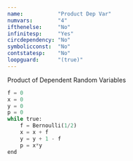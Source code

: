 ```yaml
---
name:           "Product Dep Var"
numvars:        "4"
ifthenelse:     "No"
infinitesp:     "Yes"
circdependency: "No"
symbolicconst:  "No"
contstatesp:    "No"
loopguard:      "(true)"
---
```


Product of Dependent Random Variables

```python
f = 0
x = 0
y = 0
p = 0
while true:
    f = Bernoulli(1/2)
    x = x + f
    y = y + 1 - f
    p = x*y
end
```
